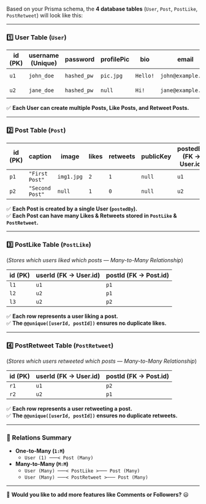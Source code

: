 Based on your Prisma schema, the **4 database tables** (`User`, `Post`, `PostLike`, `PostRetweet`) will look like this:

---

### **1️⃣ User Table (`User`)**
| id (PK)  | username (Unique) | password | profilePic | bio | email | gender | createdAt | updatedAt |
|----------|------------------|----------|------------|-----|-------|--------|-----------|-----------|
| `u1` | `john_doe` | `hashed_pw` | `pic.jpg` | `Hello!` | `john@example.com` | `male` | `2025-03-30` | `2025-03-30` |
| `u2` | `jane_doe` | `hashed_pw` | `null` | `Hi!` | `jane@example.com` | `female` | `2025-03-30` | `2025-03-30` |

✅ **Each User can create multiple Posts, Like Posts, and Retweet Posts.**

---

### **2️⃣ Post Table (`Post`)**
| id (PK)  | caption | image | likes | retweets | publicKey | postedBy (FK → User.id) |
|----------|---------|-------|-------|----------|-----------|------------------|
| `p1` | `"First Post"` | `img1.jpg` | `2` | `1` | `null` | `u1` |
| `p2` | `"Second Post"` | `null` | `1` | `0` | `null` | `u2` |

✅ **Each Post is created by a single User (`postedBy`).**  
✅ **Each Post can have many Likes & Retweets stored in `PostLike` & `PostRetweet`.**

---

### **3️⃣ PostLike Table (`PostLike`)**  
(*Stores which users liked which posts — Many-to-Many Relationship*)

| id (PK)  | userId (FK → User.id) | postId (FK → Post.id) |
|----------|------------------|------------------|
| `l1` | `u1` | `p1` | (*John liked Post 1*) |
| `l2` | `u2` | `p1` | (*Jane liked Post 1*) |
| `l3` | `u2` | `p2` | (*Jane liked Post 2*) |

✅ **Each row represents a user liking a post.**  
✅ **The `@@unique([userId, postId])` ensures no duplicate likes.**  

---

### **4️⃣ PostRetweet Table (`PostRetweet`)**  
(*Stores which users retweeted which posts — Many-to-Many Relationship*)

| id (PK)  | userId (FK → User.id) | postId (FK → Post.id) |
|----------|------------------|------------------|
| `r1` | `u1` | `p2` | (*John retweeted Post 2*) |
| `r2` | `u2` | `p1` | (*Jane retweeted Post 1*) |

✅ **Each row represents a user retweeting a post.**  
✅ **The `@@unique([userId, postId])` ensures no duplicate retweets.**

---

### **🔎 Relations Summary**
- **One-to-Many (`1:M`)**
  - `User (1) ───< Post (Many)`
- **Many-to-Many (`M:M`)**
  - `User (Many) ───< PostLike >─── Post (Many)`
  - `User (Many) ───< PostRetweet >─── Post (Many)`

---

🚀 **Would you like to add more features like Comments or Followers?** 😃
